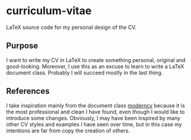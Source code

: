 # curriculum-vitae
LaTeX source code for my personal design of the CV.

## Purpose
I want to write my CV in LaTeX to create something personal, original and good-looking. Moreover, I use this as an excuse to learn to write a LaTeX document class. Probably I will succeed mostly in the last thing.

## References
I take inspiration mainly from the document class [moderncv](https://www.ctan.org/pkg/moderncv) because it is the most professional and clean I have found, even though I would like to introduce some changes. Obviously, I may have been inspired by many other CV styles and examples I have seen over time, but in this case my intentions are far from copy the creation of others.
